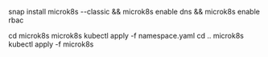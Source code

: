 snap install microk8s --classic && microk8s enable dns && microk8s enable rbac

cd microk8s
microk8s kubectl apply -f namespace.yaml
cd ..
microk8s kubectl apply -f microk8s